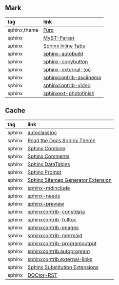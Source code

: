 ## Mark

|tag|link|
|:-|:-|
|sphinx,theme|[Furo](https://github.com/pradyunsg/furo)|
|sphinx|[MyST-Parser](https://github.com/executablebooks/MyST-Parser)|
|sphinx|[Sphinx Inline Tabs](https://github.com/pradyunsg/sphinx-inline-tabs)|
|sphinx|[sphinx-autobuild](https://github.com/sphinx-doc/sphinx-autobuild)|
|sphinx|[sphinx-copybutton](https://github.com/executablebooks/sphinx-copybutton)|
|sphinx|[sphinx-external-toc](https://github.com/executablebooks/sphinx-external-toc)|
|sphinx|[sphinxcontrib-asciinema](https://github.com/divi255/sphinxcontrib.asciinema)|
|sphinx|[sphinxcontrib-video](https://github.com/sphinx-contrib/video)|
|sphinx|[sphinxext-photofinish](https://github.com/wpilibsuite/sphinxext-photofinish)|

## Cache

|tag|link|
|:-|:-|
|sphinx|[autoclasstoc](https://autoclasstoc.readthedocs.io/en/latest/)|
|sphinx|[Read the Docs Sphinx Theme](https://github.com/readthedocs/sphinx_rtd_theme)|
|sphinx|[Sphinx Combine](https://github.com/adamtheturtle/sphinx-combine)
|sphinx|[Sphinx Comments](https://github.com/executablebooks/sphinx-comments)|
|sphinx|[Sphinx DataTables](https://sharm294.github.io/sphinx-datatables/)|
|sphinx|[Sphinx Prompt](https://github.com/sbrunner/sphinx-prompt)
|sphinx|[Sphinx Sitemap Generator Extension](https://github.com/jdillard/sphinx-sitemap)|
|sphinx|[sphinx-mdinclude](https://github.com/omnilib/sphinx-mdinclude)|
|sphinx|[sphinx-needs](https://github.com/useblocks/sphinx-needs)|
|sphinx|[sphinx-preview](https://github.com/useblocks/sphinx-preview)|
|sphinx|[sphinxcontrib-constdata](https://documatt.gitlab.io/sphinxcontrib-constdata/table.html)|
|sphinx|[sphinxcontrib-fulltoc](https://github.com/sphinx-contrib/fulltoc)|
|sphinx|[sphinxcontrib-images](https://github.com/sphinx-contrib/images)|
|sphinx|[sphinxcontrib-mermaid](https://github.com/mgaitan/sphinxcontrib-mermaid)|
|sphinx|[sphinxcontrib-programoutput](https://github.com/OpenNTI/sphinxcontrib-programoutput)|
|sphinx|[sphinxcontrib.autoprogram](https://pythonhosted.org/sphinxcontrib-autoprogram/)|
|sphinx|[sphinxcontrib.external-links](https://github.com/finleyfamily/sphinxcontrib.external-links)|
|sphinx|[Sphinx Substitution Extensions](https://github.com/adamtheturtle/sphinx-substitution-extensions)|
|sphinx|[DOCtor-RST](https://github.com/OskarStark/doctor-rst)|
